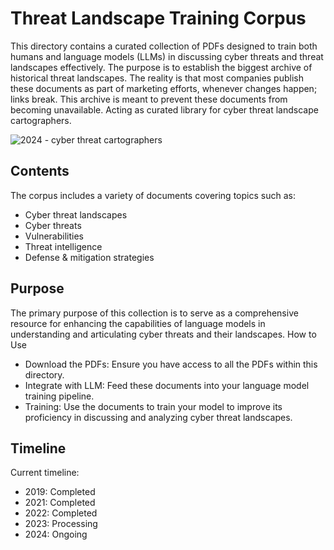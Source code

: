 # Threat Landscape Training Corpus

This directory contains a curated collection of PDFs designed to train both humans and language models (LLMs) in discussing cyber threats and threat landscapes effectively. The purpose is to establish the biggest archive of historical threat landscapes. The reality is that most companies publish these documents as part of marketing efforts, whenever changes happen; links break. This archive is meant to prevent these documents from becoming unavailable. Acting as curated library for cyber threat landscape cartographers.

![2024 - cyber threat cartographers](https://github.com/gertjanbruggink/threat-landscape-training-corpus/assets/50614049/d6ccd1fa-4035-4c69-89e9-08d09491145f)

## Contents

The corpus includes a variety of documents covering topics such as:

- Cyber threat landscapes
- Cyber threats
- Vulnerabilities
- Threat intelligence
- Defense & mitigation strategies

## Purpose

The primary purpose of this collection is to serve as a comprehensive resource for enhancing the capabilities of language models in understanding and articulating cyber threats and their landscapes.
How to Use

- Download the PDFs: Ensure you have access to all the PDFs within this directory.
- Integrate with LLM: Feed these documents into your language model training pipeline.
- Training: Use the documents to train your model to improve its proficiency in discussing and analyzing cyber threat landscapes.


## Timeline

Current timeline: 
- 2019: Completed
- 2021: Completed
- 2022: Completed
- 2023: Processing
- 2024: Ongoing
